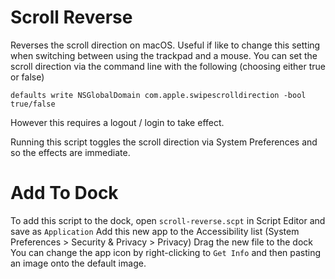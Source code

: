 # Scroll Reverse

Reverses the scroll direction on macOS. Useful if like to change this setting when switching between using the trackpad and a mouse. You can set the scroll direction via the command line with the following (choosing either true or false)

`defaults write NSGlobalDomain com.apple.swipescrolldirection -bool true/false`

However this requires a logout / login to take effect. 

Running this script toggles the scroll direction via System Preferences and so the effects are immediate.

# Add To Dock

To add this script to the dock, open `scroll-reverse.scpt` in Script Editor and save as `Application`
Add this new app to the Accessibility list (System Preferences > Security & Privacy > Privacy)
Drag the new file to the dock
You can change the app icon by right-clicking to `Get Info` and then pasting an image onto the default image.
